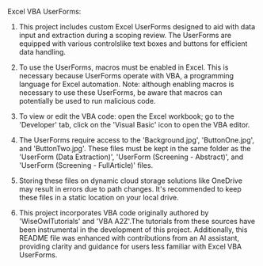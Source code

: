 Excel VBA UserForms:

1) This project includes custom Excel UserForms designed to aid with data input and extraction during a scoping review.
The UserForms are equipped with various controlslike text boxes and buttons for efficient data handling.

2) To use the UserForms, macros must be enabled in Excel. This is necessary because UserForms operate with VBA,
a programming language for Excel automation. Note: although enabling macros is necessary to use these UserForms,
be aware that macros can potentially be used to run malicious code.

3) To view or edit the VBA code: open the Excel workbook; go to the 'Developer' tab, click on the 'Visual Basic' icon to open the VBA editor.

4) The UserForms require access to the 'Background.jpg', 'ButtonOne.jpg', and 'ButtonTwo.jpg'. These files
must be kept in the same folder as the 'UserForm (Data Extraction)', 'UserForm (Screening - Abstract)', and
'UserForm (Screening - FullArticle)' files.

5) Storing these files on dynamic cloud storage solutions like OneDrive may result in errors due to path changes.
It's recommended to keep these files in a static location on your local drive.

6) This project incorporates VBA code originally authored by 'WiseOwlTutorials' and 'VBA A2Z'.The tutorials from these sources
have been instrumental in the development of this project. Additionally, this README file was enhanced with contributions from an AI assistant,
providing clarity and guidance for users less familiar with Excel VBA UserForms.

